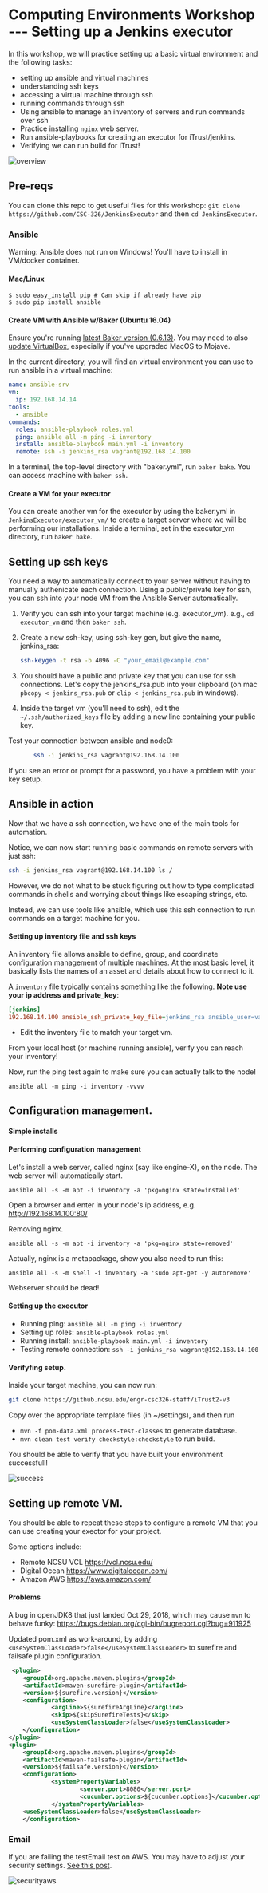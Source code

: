 # Computing Environments Workshop --- Setting up a Jenkins executor

In this workshop, we will practice setting up a basic virtual environment and the following tasks:

* setting up ansible and virtual machines
* understanding ssh keys
* accessing a virtual machine through ssh
* running commands through ssh
* Using ansible to manage an inventory of servers and run commands over ssh 
* Practice installing `nginx` web server.
* Run ansible-playbooks for creating an executor for iTrust/jenkins.
* Verifying we can run build for iTrust!

![overview](resources/setup.png)

## Pre-reqs

You can clone this repo to get useful files for this workshop: `git clone https://github.com/CSC-326/JenkinsExecutor` and then `cd JenkinsExecutor`.

### Ansible

Warning: Ansible does not run on Windows! You'll have to install in VM/docker container.

#### Mac/Linux

```
$ sudo easy_install pip # Can skip if already have pip
$ sudo pip install ansible
```

#### Create VM with Ansible w/Baker (Ubuntu 16.04)

Ensure you're running [latest Baker version (0.6.13)](https://docs.getbaker.io/installation/).
You may need to also [update VirtualBox](https://www.virtualbox.org/wiki/Downloads), especially if you've upgraded MacOS to Mojave.

In the current directory, you will find an virtual environment you can use to run ansible in a virtual machine:

```yaml
name: ansible-srv
vm:
  ip: 192.168.14.14
tools:
  - ansible
commands:
  roles: ansible-playbook roles.yml
  ping: ansible all -m ping -i inventory
  install: ansible-playbook main.yml -i inventory
  remote: ssh -i jenkins_rsa vagrant@192.168.14.100
```

In a terminal, the top-level directory with "baker.yml", run `baker bake`. You can access machine with `baker ssh`.

#### Create a VM for your executor

You can create another vm for the executor by using the baker.yml in `JenkinsExecutor/executor_vm/` to create a target server where we will be performing our installations. Inside a terminal, set in the executor_vm directory, run `baker bake`.

## Setting up ssh keys

You need a way to automatically connect to your server without having to manually authenicate each connection. Using a public/private key for ssh, you can ssh into your node VM from the Ansible Server automatically.

1. Verify you can ssh into your target machine (e.g. executor_vm). e.g., `cd executor_vm` and then `baker ssh`.

2. Create a new ssh-key, using ssh-key gen, but give the name, jenkins_rsa:

   ```bash
   ssh-keygen -t rsa -b 4096 -C "your_email@example.com"
   ```

3. You should have a public and private key that you can use for ssh connections. Let's copy the jenkins_rsa.pub into your clipboard (on mac `pbcopy < jenkins_rsa.pub` or `clip < jenkins_rsa.pub` in windows). 

4. Inside the target vm (you'll need to ssh), edit the `~/.ssh/authorized_keys` file by adding a new line containing your public key.

  Test your connection between ansible and node0:

```bash
       ssh -i jenkins_rsa vagrant@192.168.14.100
```

   If you see an error or prompt for a password, you have a problem with your key setup. 

## Ansible in action

Now that we have a ssh connection, we have one of the main tools for automation.

Notice, we can now start running basic commands on remote servers with just ssh:

```bash
ssh -i jenkins_rsa vagrant@192.168.14.100 ls /
```

However, we do not what to be stuck figuring out how to type complicated commands in shells and worrying about things like escaping strings, etc.

Instead, we can use tools like ansible, which use this ssh connection to run commands on a target machine for you.

#### Setting up inventory file and ssh keys

An inventory file allows ansible to define, group, and coordinate configuration management of multiple machines. At the most basic level, it basically lists the names of an asset and details about how to connect to it.

A `inventory` file typically contains something like the following.  **Note use your ip address and private_key**:

```ini    
[jenkins]
192.168.14.100 ansible_ssh_private_key_file=jenkins_rsa ansible_user=vagrant ansible_python_interpreter=python3
```

* Edit the inventory file to match your target vm.

From your local host (or machine running ansible), verify you can reach your inventory!

Now, run the ping test again to make sure you can actually talk to the node!

    ansible all -m ping -i inventory -vvvv


## Configuration management.

#### Simple installs

#### Performing configuration management
    
Let's install a web server, called nginx (say like engine-X), on the node. The web server will automatically start.

    ansible all -s -m apt -i inventory -a 'pkg=nginx state=installed'

Open a browser and enter in your node's ip address, e.g. http://192.168.14.100:80/

Removing nginx.

    ansible all -s -m apt -i inventory -a 'pkg=nginx state=removed'

Actually, nginx is a metapackage, show you also need to run this:

    ansible all -s -m shell -i inventory -a 'sudo apt-get -y autoremove'
    
Webserver should be dead!

#### Setting up the executor

* Running ping: `ansible all -m ping -i inventory`
* Setting up roles: `ansible-playbook roles.yml`
* Running install: `ansible-playbook main.yml -i inventory`
* Testing remote connection: `ssh -i jenkins_rsa vagrant@192.168.14.100`


#### Verifyfing setup.

Inside your target machine, you can now run:

```bash
git clone https://github.ncsu.edu/engr-csc326-staff/iTrust2-v3
```

Copy over the appropriate template files (in ~/settings), and then run 

* `mvn -f pom-data.xml process-test-classes` to generate database.
* `mvn clean test verify checkstyle:checkstyle` to run build.

You should be able to verify that you have built your environment successfull!

![success](resources/build.png)

## Setting up remote VM.

You should be able to repeat these steps to configure a remote VM that you can use creating your exector for your project.

Some options include:

* Remote NCSU VCL https://vcl.ncsu.edu/
* Digital Ocean https://www.digitalocean.com/
* Amazon AWS https://aws.amazon.com/


#### Problems

A bug in openJDK8 that just landed Oct 29, 2018, which may cause `mvn` to behave funky: https://bugs.debian.org/cgi-bin/bugreport.cgi?bug=911925

Updated pom.xml as work-around, by adding `<useSystemClassLoader>false</useSystemClassLoader>` to surefire and failsafe plugin configuration.

```xml
 <plugin>
    <groupId>org.apache.maven.plugins</groupId>
    <artifactId>maven-surefire-plugin</artifactId>
    <version>${surefire.version}</version>
    <configuration>
            <argLine>${surefireArgLine}</argLine>
            <skip>${skipSurefireTests}</skip>
            <useSystemClassLoader>false</useSystemClassLoader>
    </configuration>
</plugin>
<plugin>
    <groupId>org.apache.maven.plugins</groupId>
    <artifactId>maven-failsafe-plugin</artifactId>
    <version>${failsafe.version}</version>
    <configuration>
            <systemPropertyVariables>
                    <server.port>8080</server.port>
                    <cucumber.options>${cucumber.options}</cucumber.options>
            </systemPropertyVariables>
    <useSystemClassLoader>false</useSystemClassLoader>
    </configuration>

```

### Email

If you are failing the testEmail test on AWS. You may have to adjust your security settings. [See this post](https://stackoverflow.com/questions/45036620/how-do-i-use-gmail-smtp-with-port-587-on-aws-ec2).

![securityaws](https://i.stack.imgur.com/W9M8B.png)


